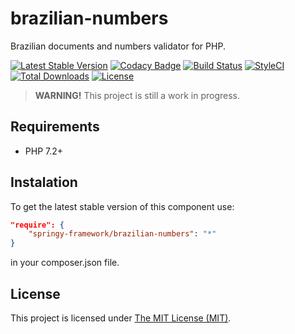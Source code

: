 # brazilian-numbers

Brazilian documents and numbers validator for PHP.

[![Latest Stable Version](https://poser.pugx.org/springy-framework/brazilian-numbers/v/stable)](https://packagist.org/packages/springy-framework/brazilian-numbers)
[![Codacy Badge](https://app.codacy.com/project/badge/Grade/bf5ff92d1ecb484cbef2ec2c58f0b373)](https://www.codacy.com/gh/springy-framework/brazilian-numbers/dashboard?utm_source=github.com&amp;utm_medium=referral&amp;utm_content=springy-framework/brazilian-numbers&amp;utm_campaign=Badge_Grade)
[![Build Status](https://travis-ci.org/springy-framework/brazilian-numbers.svg?branch=main)](https://travis-ci.org/springy-framework/brazilian-numbers)
[![StyleCI](https://github.styleci.io/repos/317241593/shield)](https://github.styleci.io/repos/317241593)
[![Total Downloads](https://poser.pugx.org/springy-framework/brazilian-numbers/downloads)](https://packagist.org/packages/springy-framework/brazilian-numbers)
[![License](https://poser.pugx.org/springy-framework/brazilian-numbers/license)](https://packagist.org/packages/springy-framework/brazilian-numbers)

> **WARNING!** This project is still a work in progress.

## Requirements

-   PHP 7.2+

## Instalation

To get the latest stable version of this component use:

```json
"require": {
    "springy-framework/brazilian-numbers": "*"
}
```

in your composer.json file.

## License

This project is licensed under [The MIT License (MIT)](/LICENSE).
